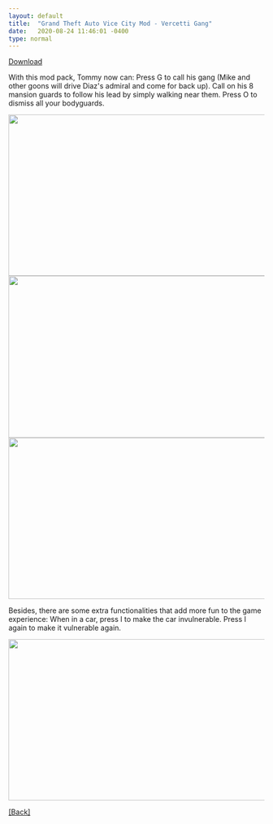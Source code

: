 ```yaml
---
layout: default
title:  "Grand Theft Auto Vice City Mod - Vercetti Gang"
date:   2020-08-24 11:46:01 -0400
type: normal
---
```


[Download](http://www.gtainside.com/en/vicecity/mods/116282-vercetti-gang)

With this mod pack, Tommy now can:
Press G to call his gang (Mike and other goons will drive Diaz's admiral and come for back up).
Call on his 8 mansion guards to follow his lead by simply walking near them.
Press O to dismiss all your bodyguards.

<img class="alignnone wp-image-137" src="https://www.gtainside.com/downloads/picr/2018-03/1520159421_1520126700_20180301233434_1.jpg" alt="" width="507" height="318" />

<img class="alignnone wp-image-132" src="https://www.gtainside.com/downloads/picr/2018-03/1520159421_1520126700_20180301233153_1.jpg" alt="" width="509" height="319" />

<img class="alignnone wp-image-137" src="https://www.gtainside.com/downloads/picr/2018-03/1520159421_1520126700_20180301233217_1.jpg" alt="" width="507" height="318" />

Besides, there are some extra functionalities that add more fun to the game experience:
When in a car, press I to make the car invulnerable. Press I again to make it vulnerable again.

<img class="alignnone wp-image-137" src="https://www.gtainside.com/downloads/picr/2018-03/1520159421_1520126700_20180301233340_1.jpg" alt="" width="507" height="318" />

<a href="/">[Back]</a>






